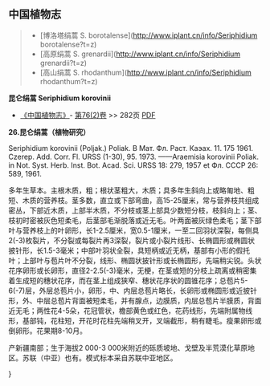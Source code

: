 
## 中国植物志

> * [博洛塔绢蒿  S.  borotalense](http://www.iplant.cn/info/Seriphidium borotalense?t=z)
> * [高原绢蒿  S.  grenardii](http://www.iplant.cn/info/Seriphidium grenardii?t=z)
> * [高山绢蒿  S.  rhodanthum](http://www.iplant.cn/info/Seriphidium rhodanthum?t=z)


**昆仑绢蒿 Seriphidium korovinii**

* [《中国植物志》](http://www.iplant.cn/frps)- [第76(2)卷](http://www.iplant.cn/frps/vol/76(2)) >> 282页 [PDF](http://www.iplant.cn/frps/pdf/76(2)/282.PDF)

**26.昆仑绢蒿（植物研究）**

Seriphidium korovinii (Poljak.) Poliak. В Мат. Фл. Раст. Каэах. 11. 175 1961. Czerep. Add. Corr. Fl. URSS (1-30), 95. 1973. ——Araemisia korovinii Poliak. in Not. Syst. Herb. Inst. Bot. Acad. Sci. URSS 18: 279, 1957 et Фл. СССР 26: 589, 1961.

多年生草本。主根木质，粗；根状茎粗大，木质；具多年生斜向上或略匍地、粗短、木质的营养枝。茎多数，直立或下部弯曲，高15-25厘米，常与营养枝共组成密丛，下部近木质，上部半木质，不分枝或茎上部具少数短分枝，枝斜向上；茎、枝初时密被灰色短柔毛，后茎部毛渐脱落或近无毛。叶两面被灰绿色柔毛；茎下部叶与营养枝上的叶卵形，长1-2.5厘米，宽0.5-1厘米，一至二回羽状深裂，每侧具2(-3)枚裂片，不分裂或每裂片再3深裂，裂片或小裂片线形、长椭圆形或椭圆状披针形，长1.5-3毫米；中部叶羽状全裂，具短柄或近无柄，基部有小形的假托叶；上部叶与苞片叶不分裂，线形、椭圆状披针形或长椭圆形，先端稍尖锐。头状花序卵形或长卵形，直径2-2.5(-3)毫米，无梗，在茎或短的分枝上疏离或稍密集着生成短的穗状花序，而在茎上组成狭窄、穗状花序状的圆锥花序；总苞片5-6(-7)层，外层总苞片小，卵形，中、内层总苞片略长，长卵形或椭圆形或近披针形，外、中层总苞片背面被短柔毛，并有腺点，边膜质，内层总苞片半膜质，背面近无毛；两性花4-5朵，花冠管状，檐部黄色或红色，花药线形，先端附属物线形，基部钝，花柱短，开花时花柱先端稍叉开，叉端截形，稍有睫毛。瘦果卵形或倒卵形。花果期8-10月。

产新疆南部；生于海拔2 000-3 000米附近的砾质坡地、戈壁及半荒漠化草原地区。苏联（中亚）也有。模式标本采自苏联中亚地区。



}